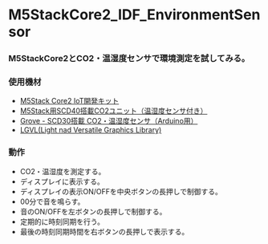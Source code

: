 # M5StackCore2_IDF_EnvironmentSensor

### M5StackCore2とCO2・温湿度センサで環境測定を試してみる。

### 使用機材
- [M5Stack Core2 IoT開発キット](https://www.switch-science.com/products/6530)
- [M5Stack用SCD40搭載CO2ユニット（温湿度センサ付き）](https://www.switch-science.com/collections/m5stack/products/8496)
- [Grove - SCD30搭載 CO2・温湿度センサ（Arduino用）](https://www.switch-science.com/collections/seeed/products/7000)
- [LGVL(Light nad Versatile Graphics Library)](https://lvgl.io/)

### 動作
- CO2・温湿度を測定する。
- ディスプレイに表示する。
- ディスプレイの表示ON/OFFを中央ボタンの長押しで制御する。
- 00分で音を鳴らす。
- 音のON/OFFを左ボタンの長押しで制御する。
- 定期的に時刻同期を行う。
- 最後の時刻同期時間を右ボタンの長押しで表示する。